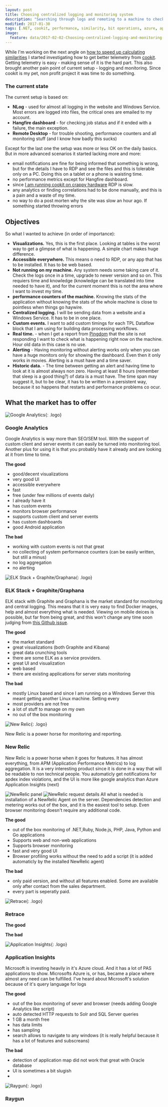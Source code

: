 ```yaml
---
layout: post
title: Choosing centralized logging and monitoring system
description: "Searching through logs and remoting to a machine to check it's load is not a fun thing to do. This is why I've decided to look for a centralized logging service. And what I've chose."
modified: 2017-01-30
tags: [.NET, cookit, performance, similarity, bit operations, azure, application insights]
image:
  feature: data/2017-02-02-Choosing-centralized-logging-and-monitoring-system/logo_04.jpg
---
```


While I'm working on the next angle on [how to speed up calculating similarities]() I started investigating how to get better telemetry from [cookit](http://cookit.pl). Getting telemetry is easy - making sense of it is the hard part. This also brought another pain point of current setup - logging and monitoring.
Since cookit is my pet, non profit project it was time to do something.

### The current state

The current setup is based on:

- **NLog** - used for almost all logging in the website and Windows Service. Most errors are logged into files, the critical ones are emailed to my account.
- **Hangfire dashboard** - for checking job status and if it ended with a failure, the main exception. 
- **Remote Desktop** - for trouble shooting, performance counters and all monitoring stuff (and I know how badly this sucks)


Except for the last one the setup was more or less OK on the daily basics. But in more advanced scenarios it started lacking more and more:

- email notifications are fine for being informed that something is wrong, but for the details I have to RDP and see the files and this is tolerable only on a PC. Doing this on a tablet or a phone is waisting time.
- no performance metrics except for Hangfire dashboard.
- since [I am running cookit on crappy hardware](/The-importance-of-running-on-crapp) RDP is slow. 
- any analytics or finding correlations had to be done manually, and this is a pain and a waste of my time.
- no way to do a post morten why the site was slow an hour ago. If something started throwing errors 

## Objectives

So what I wanted to achieve (in order of importance):

- **Visualizations.** Yes, this is the first place. Looking at tables is the worst way to get a glimpse of what is happening. A simple chart makes huge difference.
- **Accessible everywhere.** This means o need to RDP, or any app that has to be installed. It has to be web based.   
- **Not running on my machine.** Any system needs some taking care of it. Check the logs once in a time, upgrade to newer version and so on. This requiers time and knowledge (knowledge can be translated into time needed to have it), and for the current moment this is not the area where I want to invest my time. 
- **performance counters of the machine.** Knowing the stats of the application without knowing the stats of the whole machine is close to pointless when things go haywire. 
- **Centralized logging.** I will be sending data from a website and a Windows Service. It has to be in one place.
- **Custom events.** I want to add custom timings for each TPL Dataflow block that I am using for building data processing workflows.
- **Real time.** - when I get a report from [Pingdom](https://www.pingdom.com/) that the site is not responding I want to check what is happening right now on the machine. Hour old data in this case is no use.
- **Alerting** - Having monitoring without alerting works only when you can have a huge monitors only for showing the dashboard. Even then it only works in movies. Alerting is a must have and a time saver.
- **Historic data.** - The time between getting an alert and having time to look at it is almost always non zero. Having at least 8 hours (remember that sleep is a good thing?) of data is a must have. The time span may suggest it, but to be clear, it has to be written in a persistent way, because it so happens that restarts and performance problems co ocur. 

## What the market has to offer

![Google Analytics](/data/2017-02-02-Choosing-centralized-logging-and-monitoring-system/google-analytics_01.png){: .logo}

### Google Analytics

Google Analytics is way more than SEO/SEM tool. With the support of custom client and server events it can easily be turned into monitoring tool. 
Another plus for using it is that you probably have it already and are looking at it from time to time.

**The good**
- good/decent visualizations
- very good UI
- accessible everywhere
- fast
- free (under few millions of events daily)
- I already have it
- has custom events
- monitors browser performance
- supports custom client and server events 
- has custom dashboards
- good Android application

**The bad**
- working with custom events is not that great
- no collecting of system performance counters (can be easily written, but still a minus)
- no log aggregation
- no alerting


![ELK Stack + Graphite/Graphana](/data/2017-02-02-Choosing-centralized-logging-and-monitoring-system/elk.png){: .logo}

### ELK Stack + Graphite/Graphana

ELK stack with Graphite and Graphana is the market standard for monitoring and central logging. This means that it is very easy to find Docker images, help and almost everything what is needed.
Viewing on mobile deices is possible, but far from being great, and this won't change any time soon judging from [this Github issue](https://github.com/elastic/kibana/issues/2563). 

**The good**

- the market standard
- great visualizations (both Graphite and Kibana)
- great data crunching tools
- there are some ELK as a service providers.
- great UI and visualization
- web based
- there are existing applications for server stats monitoring 

**The bad**

- mostly Linux based and since I am running on a Windows Server this meant getting another Linux machine. Setting every 
- most providers are not free
- a lot of stuff to manage on my own
- no out of the box monitoring



![New Relic](/data/2017-02-02-Choosing-centralized-logging-and-monitoring-system/newRelic.svg){: .logo}

New Relic is a power horse for monitoring and reporting. 

### New Relic

New Relic is a power horse when it goes for features. It has almost everything, from APM (Application Performance Metrics) to log aggregation. It is a very interesting product since it is done in a way that will be readable to non technical people. You automaticly get notifications for apdex index violations, and the UI is more like google analytics than Azure Application Insights (next)

![NewRelic panel](/data/2017-02-02-Choosing-centralized-logging-and-monitoring-system/newRelic_panel.png)
![NewRelic request details](/data/2017-02-02-Choosing-centralized-logging-and-monitoring-system/newRelic_requestDetails.png)
All what is needed is installation of a NewRelic Agent on the server. Dependencies detection and metering works out of the box, and it is the easiest tool to setup. Even browser monitoring doesn't require any additional code.

**The good**

- out of the box monitoring of .NET,Ruby, Node.js, PHP, Java, Python and Go applications
- Supports web and non-web applications
- Supports browser monitoring
- fast and very good UI
- Browser profiling works without the need to add a script (it is added automaticly by the installed NewRelic agent)

**The bad**

- only paid version, and without all features enabled. Some are available only after contact from the sales department.
- every part is seperatly paid. 

![Retrace](/data/2017-02-02-Choosing-centralized-logging-and-monitoring-system/retrace.png){: .logo}

### Retrace
**The good**

**The bad**

![Application Insights](/data/2017-02-02-Choosing-centralized-logging-and-monitoring-system/ApplicationInsights.png){: .logo}

### Application Insights

Microsoft is investing heavily in it's Azure cloud. And it has a lot of PAS applications to show. 
Microsofts Azure is, or has, became a place where almost any need can be fulfilled.
I've heard about Microsoft's solution because of it's query language for logs  

**The good**

- out of the box monitoring of sever and browser (needs adding Google Analytics like script) 
- auto detected HTTP requests to Solr and SQL Server queries
- 1 GB a month free
- has data limits
- has sampling
- search allows to navigate to any windows (it is really helpful because it has a lot of features and subscreans)

**The bad**

- detection of application map did not work that great with Oracle database
- UI is sometimes a bit slugish
- 

![Raygun](/data/2017-02-02-Choosing-centralized-logging-and-monitoring-system/raygun.png){: .logo}

### Raygun


<style>
div.entry-content .logo{
	height:150px;
} 
</style>



